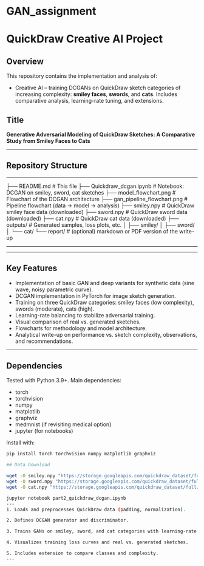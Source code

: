 # GAN_assignment

# QuickDraw Creative AI Project

## Overview

This repository contains the implementation and analysis of:  
- Creative AI – training DCGANs on QuickDraw sketch categories of increasing complexity: **smiley faces**, **swords**, and **cats**. Includes comparative analysis, learning-rate tuning, and extensions.

## Title

**Generative Adversarial Modeling of QuickDraw Sketches: A Comparative Study from Smiley Faces to Cats**

---

## Repository Structure
---
├── README.md # This file
├── Quickdraw_dcgan.ipynb # Notebook: DCGAN on smiley, sword, cat sketches
├── model_flowchart.png # Flowchart of the DCGAN architecture
├── gan_pipeline_flowchart.png # Pipeline flowchart (data → model → analysis)
├── smiley.npy # QuickDraw smiley face data (downloaded)
├── sword.npy # QuickDraw sword data (downloaded)
├── cat.npy # QuickDraw cat data (downloaded)
├── outputs/ # Generated samples, loss plots, etc.
│ ├── smiley/
│ ├── sword/
│ └── cat/
└── report/ # (optional) markdown or PDF version of the write-up

---
---

## Key Features

- Implementation of basic GAN and deep variants for synthetic data (sine wave, noisy parametric curve).  
- DCGAN implementation in PyTorch for image sketch generation.  
- Training on three QuickDraw categories: smiley faces (low complexity), swords (moderate), cats (high).  
- Learning-rate balancing to stabilize adversarial training.  
- Visual comparison of real vs. generated sketches.  
- Flowcharts for methodology and model architecture.  
- Analytical write-up on performance vs. sketch complexity, observations, and recommendations.

---

## Dependencies

Tested with Python 3.9+. Main dependencies:

- torch  
- torchvision  
- numpy  
- matplotlib  
- graphviz  
- medmnist (if revisiting medical option)  
- jupyter (for notebooks)

Install with:

```bash
pip install torch torchvision numpy matplotlib graphviz

## Data Download

wget -O smiley.npy "https://storage.googleapis.com/quickdraw_dataset/full/numpy_bitmap/smiley%20face.npy"
wget -O sword.npy "https://storage.googleapis.com/quickdraw_dataset/full/numpy_bitmap/sword.npy"
wget -O cat.npy "https://storage.googleapis.com/quickdraw_dataset/full/numpy_bitmap/cat.npy"

jupyter notebook part2_quickdraw_dcgan.ipynb
---
1. Loads and preprocesses QuickDraw data (padding, normalization).

2. Defines DCGAN generator and discriminator.

3. Trains GANs on smiley, sword, and cat categories with learning-rate tuning.

4. Visualizes training loss curves and real vs. generated sketches.

5. Includes extension to compare classes and complexity.
---
